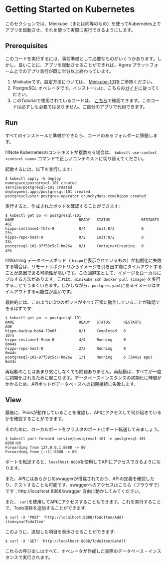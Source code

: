 # Getting Started on Kubernetes
このセクションでは、Minikube（または同等のもの）を使ってKubernetes上でアプリを起動させ、それを使って実際に実行できるようにします。

## Prerequisites
このコードを実行するには、事前準備として必要なものがいくつかあります。しかし、良いことに、アプリを起動させることができれば、Agora プラットフォーム上でのアプリ実行が既に半分以上終わっています。

1. Minikubeです。設定方法については、 [Minikube-101](/docs/default/component/minikube-tutorial)をご参照ください。
2. PostgreSQL オペレータです。インストールは、こちらの[ガイド](https://access.crunchydata.com/documentation/postgres-operator/5.0.4/quickstart/)に従ってください。
3. このTutorialで使用されているコードは、 [こちら](https://github.tri-ad.tech/cityos-platform/cityos/tree/main/ns/tutorial/postgresql-101)で確認できます。このコードは必ずしも必要ではありません。ご自分のアプリで代用できます。

## Run
すべてのインストールと準備ができたら、コードのあるフォルダーに移動します。

!!!Note
    Kubernetesのコンテキストが複数ある場合は、 `kubectl use-context <context name>` コマンドで正しいコンテキストに切り替えてください。

起動するには、以下を実行します:

```Shell
$ kubectl apply -k deploy
namespace/postgresql-101 created
service/postgresql-101 created
deployment.apps/postgresql-101 created
postgrescluster.postgres-operator.crunchydata.com/hippo created
```

実行すると、作成されたポッドを確認することができます:

```Shell
$ kubectl get po -n postgresql-101
NAME                             READY   STATUS              RESTARTS   AGE
hippo-instance1-fkfx-0           0/4     Init:0/2            0          23s
hippo-repo-host-0                0/2     Init:0/2            0          23s
postgresql-101-97f59c5c7-hm26w   0/1     ContainerCreating   0          24s
```

!!!Warning
    データベースポッド（ `hippo`と表示されているもの）が初期化に失敗する場合は、リモートリポジトリからイメージを引き出す際にタイムアウトすることが原因である可能性が高いです。この回避策として、イメージをローカルにプルする方法があります。これは、`minikube ssh docker pull {image}` を実行することでうまくいきます。しかしながら、`postgres.yaml`にあるイメージはタイムアウトする可能性が高いです。 

最終的には、このように3つのポッドがすべて正常に動作していることが確認できるはずです:

```Shell
$ kubectl get po -n postgresql-101
NAME                             READY   STATUS      RESTARTS        AGE
hippo-backup-bq64-79m8f          0/1     Completed   0               107s
hippo-instance1-9rqm-0           4/4     Running     0               6m44s
hippo-repo-host-0                2/2     Running     0               6m44s
postgresql-101-97f59c5c7-hm26w   1/1     Running     6 (3m41s ago)   6m44s
```

再起動のことはあまり気にしなくても問題ありません。再起動は、すべてが一度に初期化されるために起こります。データベースインスタンスの初期化に時間がかかるため、APIポッドがデータベースへの初期接続に失敗します。 

## View
最後に、Podsが動作していることを確認し、APIにアクセスして何が起きているかを確認することができます。

そのために、ローカルポートをクラスタのポートにポート転送してみましょう。

```Shell
$ kubectl port-forward service/postgresql-101 -n postgresql-101 8888:80
Forwarding from 127.0.0.1:8888 -> 80
Forwarding from [::1]:8888 -> 80
```

ポートを転送すると、`localhost:8888`を使用してAPIにアクセスできるようになります。

また、APIにはあらかじめswaggerが搭載されており、APIの定義を確認したり、テストすることも可能です。swaggerへのアクセスはこちら（ブラウザで）です：http://localhost:8888/swagger
自由に動かしてみてください。

また、 `curl`を使用してAPIにアクセスすることもできます。これを実行することで、Todo項目を追加することができます:

```Shell
$ curl -X 'POST' 'http://localhost:8888/TodoItem/Add?item=yourTodoItem'
```

このように、追加した項目を表示させることができます:

```Shell
$ curl -X 'GET' 'http://localhost:8888/TodoItem/GetAll'
```

これらの呼び出しはすべて、オペレータが作成した実際のデータベース・インスタンスで実行されます。